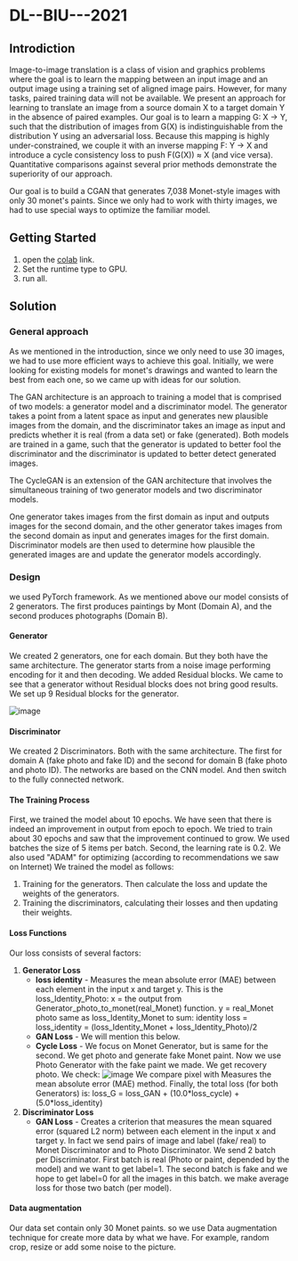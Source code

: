 # DL--BIU---2021

## Introdiction
Image-to-image translation is a class of vision and graphics problems where the goal is to learn the mapping between an input image and an output image using a training set of aligned image pairs. However, for many tasks, paired training data will not be available. We present an approach for learning to translate an image from a source domain X to a target domain Y in the absence of paired examples. Our goal is to learn a mapping G: X → Y, such that the distribution of images from G(X) is indistinguishable from the distribution Y using an adversarial loss. Because this mapping is highly under-constrained, we couple it with an inverse mapping F: Y → X and introduce a cycle consistency loss to push F(G(X)) ≈ X (and vice versa). Quantitative comparisons against several prior methods demonstrate the superiority of our approach.

Our goal is to build a CGAN that generates 7,038 Monet-style images with only 30 monet's paints. Since we only had to work with thirty images, we had to use special ways to optimize the familiar model.

## Getting Started
1. open the [colab](https://colab.research.google.com/drive/1vsGq3VUZJB3OOf2m5qeeyG45Nor22J7_#scrollTo=WoSotYff9nqG) link.
2. Set the runtime type to GPU.
3. run all. 

## Solution
### General approach
As we mentioned in the introduction, since we only need to use 30 images, we had to use more efficient ways to achieve this goal.
Initially, we were looking for existing models for monet's drawings and wanted to learn the best from each one, so we came up with ideas for our solution.

The GAN architecture is an approach to training a model that is comprised of two models: a generator model and a discriminator model. The generator takes a point from a latent space as input and generates new plausible images from the domain, and the discriminator takes an image as input and predicts whether it is real (from a data set) or fake (generated). Both models are trained in a game, such that the generator is updated to better fool the discriminator and the discriminator is updated to better detect generated images.

The CycleGAN is an extension of the GAN architecture that involves the simultaneous training of two generator models and two discriminator models.

One generator takes images from the first domain as input and outputs images for the second domain, and the other generator takes images from the second domain as input and generates images for the first domain. Discriminator models are then used to determine how plausible the generated images are and update the generator models accordingly.

### Design
we used PyTorch framework.
As we mentioned above our model consists of 2 generators. The first produces paintings by Mont (Domain A), and the second produces photographs (Domain B).

#### Generator
We created 2 generators, one for each domain. But they both have the same architecture.
The generator starts from a noise image performing encoding for it and then decoding. We added Residual blocks.
We came to see that a generator without Residual blocks does not bring good results.
We set up 9 Residual blocks for the generator.

![image](https://user-images.githubusercontent.com/59120630/127920577-683f8502-8f95-4aae-89c7-b7accdf884da.png)

#### Discriminator
We created 2 Discriminators. Both with the same architecture.
The first for domain A (fake photo and fake ID) and the second for domain B (fake photo and photo ID).
The networks are based on the CNN model.
And then switch to the fully connected network.

#### The Training Process
First, we trained the model about 10 epochs. We have seen that there is indeed an improvement in output from epoch to epoch. We tried to train about 30 epochs and saw that the improvement continued to grow.
We used batches the size of 5 items per batch.
Second, the learning rate is 0.2. We also used "ADAM" for optimizing (according to recommendations we saw on Internet)
We trained the model as follows:

1. Training for the generators. Then calculate the loss and update the weights of the generators.
2. Training the discriminators, calculating their losses and then updating their weights.

#### Loss Functions
Our loss consists of several factors:
1. **Generator Loss**
   - **loss identity** - Measures the mean absolute error (MAE) between each element in the input x and target y. 
   This is the loss_Identity_Photo: 
   x = the output from Generator_photo_to_monet(real_Monet) function.
   y = real_Monet photo same as loss_Identity_Monet to sum: identity loss = loss_identity = (loss_Identity_Monet + loss_Identity_Photo)/2
   - **GAN Loss** - We will mention this below.
   - **Cycle Loss** - We focus on Monet Generator, but is same for the second. We get photo and generate fake Monet paint. Now we use Photo Generator with the fake paint we made. We get recovery photo. We check: 
   ![image](https://user-images.githubusercontent.com/59120630/127923950-8468cef4-43d7-47d5-9fbd-e8df48a1e051.png)
   We compare pixel with Measures  the  mean  absolute  error  (MAE) method.
   Finally, the total loss (for both Generators) is: loss_G = loss_GAN + (10.0\*loss_cycle) + (5.0\*loss_identity)
2. **Discriminator Loss**
   - **GAN Loss** - Creates a criterion that measures the mean squared error (squared L2 norm) between each element in the input x and target y.
    In fact we send pairs of image and label (fake/ real) to Monet Discriminator and to Photo Discriminator. We send 2 batch per Discriminator. First batch is real (Photo or paint, depended by the model) and we want to get label=1. The second batch is fake and we hope to get label=0 for all the images in this batch. we make average loss for those two batch (per model). 

#### Data augmentation
Our data set contain only 30 Monet paints. so we use Data augmentation technique for create more data by what we have. For example, random crop, resize or add some noise to the picture.
